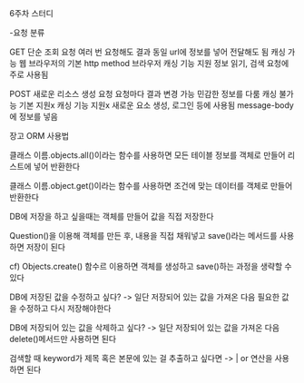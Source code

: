 6주차 스터디

-요청 분류

GET
단순 조회 요청
여러 번 요청해도 결과 동일
url에 정보를 넣어 전달해도 됨
캐싱 가능
웹 브라우저의 기본 http method 
브라우저 캐싱 기능 지원
정보 읽기, 검색 요청에 주로 사용됨

POST
새로운 리소스 생성 요청
요청마다 결과 변경 가능
민감한 정보를 다룸
캐싱 불가능
기본 지원x
캐싱 기능 지원x
새로운 요소 생성, 로그인 등에 사용됨
message-body에 정보를 넣음

장고 ORM 사용법

클래스 이름.objects.all()이라는 함수를 사용하면 모든 테이블 정보를 객체로 만들어 리스트에 넣어 반환한다

클래스 이름.object.get()이라는 함수를 사용하면 조건에 맞는 데이터를 객체로 만들어 반환한다

DB에 저장을 하고 싶을때는 객체를 만들어 값을 직접 저장한다

Question()을 이용해 객체를 만든 후, 내용을 직접 채워넣고 save()라는 메서드를 사용하면 저장이 된다

cf) Objects.create() 함수르 이용하면 객체를 생성하고 save()하는 과정을 생략할 수 있다

DB에 저장된 값을 수정하고 싶다? -> 일단 저장되어 있는 값을 가져온 다음 필요한 값을 수정하고 다시 저장해야한다

DB에 저장되어 있는 값을 삭제하고 싶다? -> 일단 저장되어 있는 값을 가져온 다음 delete()메서드만 사용하면 된다

검색할 때 keyword가 제목 혹은 본문에 있는 걸 추출하고 싶다면 -> | or 연산을 사용하면 된다



